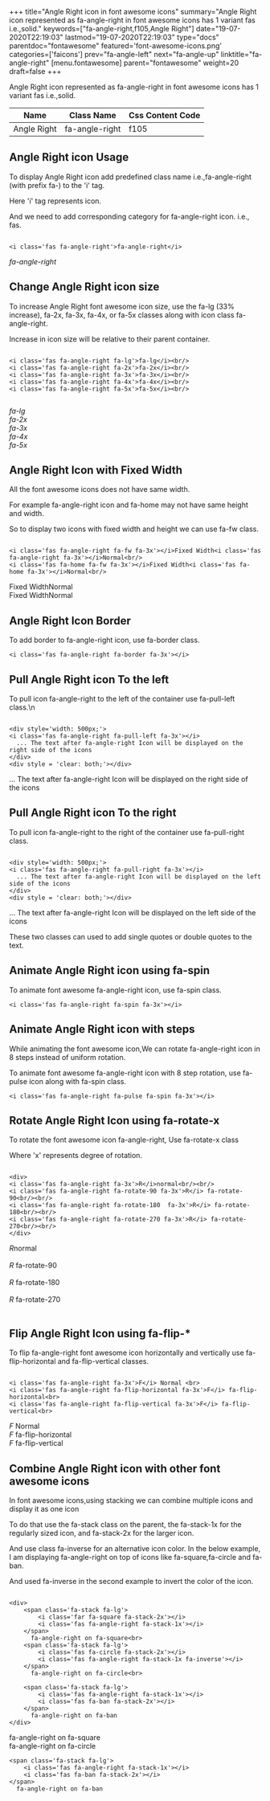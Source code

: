 +++
title="Angle Right icon in font awesome icons"
summary="Angle Right icon represented as fa-angle-right in font awesome icons has 1 variant fas i.e.,solid."
keywords=["fa-angle-right,f105,Angle Right"]
date="19-07-2020T22:19:03"
lastmod="19-07-2020T22:19:03"
type="docs"
parentdoc="fontawesome"
featured='font-awesome-icons.png'
categories=['faicons']
prev="fa-angle-left"
next="fa-angle-up"
linktitle="fa-angle-right"
[menu.fontawesome]
parent="fontawesome"
weight=20
draft=false
+++


Angle Right icon represented as fa-angle-right in font awesome icons has 1 variant fas i.e.,solid.

<div class='table-responsive'><table class='table'><thead><tr><th>Name</th><th>Class Name</th><th>Css Content Code</th></tr></thead><tbody><tr><td>Angle Right</td><td>fa-angle-right</td><td>f105</td></tr></tbody></table></div>



## Angle Right icon Usage

To display Angle Right icon add predefined class name i.e.,fa-angle-right (with prefix fa-) to the 'i' tag.

Here 'i' tag represents icon.

And we need to add corresponding category for fa-angle-right icon. i.e., fas.


```

<i class='fas fa-angle-right'>fa-angle-right</i>
```

<i class='fas fa-angle-right'>fa-angle-right</i>




## Change Angle Right icon size
To increase Angle Right font awesome icon size, use the fa-lg (33% increase), fa-2x, fa-3x, fa-4x, or fa-5x classes along with icon class fa-angle-right.

Increase in icon size will be relative to their parent container. 

```

<i class='fas fa-angle-right fa-lg'>fa-lg</i><br/>
<i class='fas fa-angle-right fa-2x'>fa-2x</i><br/>
<i class='fas fa-angle-right fa-3x'>fa-3x</i><br/>
<i class='fas fa-angle-right fa-4x'>fa-4x</i><br/>
<i class='fas fa-angle-right fa-5x'>fa-5x</i><br/>
            
```

<i class='fas fa-angle-right fa-lg'>fa-lg</i><br/>
<i class='fas fa-angle-right fa-2x'>fa-2x</i><br/>
<i class='fas fa-angle-right fa-3x'>fa-3x</i><br/>
<i class='fas fa-angle-right fa-4x'>fa-4x</i><br/>
<i class='fas fa-angle-right fa-5x'>fa-5x</i><br/>
            



## Angle Right Icon with Fixed Width 

All the font awesome icons does not have same width.

For example fa-angle-right icon and fa-home may not have same height and width.

So to display two icons with fixed width and height we can use fa-fw class.


```

<i class='fas fa-angle-right fa-fw fa-3x'></i>Fixed Width<i class='fas fa-angle-right fa-3x'></i>Normal<br/>
<i class='fas fa-home fa-fw fa-3x'></i>Fixed Width<i class='fas fa-home fa-3x'></i>Normal<br/>
```

<i class='fas fa-angle-right fa-fw fa-3x'></i>Fixed Width<i class='fas fa-angle-right fa-3x'></i>Normal<br/>
<i class='fas fa-home fa-fw fa-3x'></i>Fixed Width<i class='fas fa-home fa-3x'></i>Normal<br/>



## Angle Right Icon Border 

To add border to fa-angle-right icon, use fa-border class.


```
<i class='fas fa-angle-right fa-border fa-3x'></i>

```
<i class='fas fa-angle-right fa-border fa-3x'></i>





## Pull Angle Right icon To the left

To pull icon fa-angle-right to the left of the container use fa-pull-left class.\n

```

<div style='width: 500px;'>
<i class='fas fa-angle-right fa-pull-left fa-3x'></i>
  ... The text after fa-angle-right Icon will be displayed on the right side of the icons
</div>
<div style = 'clear: both;'></div>
```

<div style='width: 500px;'>
<i class='fas fa-angle-right fa-pull-left fa-3x'></i>
  ... The text after fa-angle-right Icon will be displayed on the right side of the icons
</div>
<div style = 'clear: both;'></div>




## Pull Angle Right icon To the right
To pull icon fa-angle-right to the right of the container use fa-pull-right class.

```

<div style='width: 500px;'>
<i class='fas fa-angle-right fa-pull-right fa-3x'></i>
  ... The text after fa-angle-right Icon will be displayed on the left side of the icons
</div>
<div style = 'clear: both;'></div>
```

<div style='width: 500px;'>
<i class='fas fa-angle-right fa-pull-right fa-3x'></i>
  ... The text after fa-angle-right Icon will be displayed on the left side of the icons
</div>
<div style = 'clear: both;'></div>

These two classes can used to add single quotes or double quotes to the text.


## Animate Angle Right icon using fa-spin
To animate font awesome fa-angle-right icon, use fa-spin class.

```
<i class='fas fa-angle-right fa-spin fa-3x'></i>
```
<i class='fas fa-angle-right fa-spin fa-3x'></i>




## Animate Angle Right icon with steps
While animating the font awesome icon,We can rotate fa-angle-right icon in 8 steps instead of uniform rotation.

To animate font awesome fa-angle-right icon with 8 step rotation, use fa-pulse icon along with fa-spin class.


```
<i class='fas fa-angle-right fa-pulse fa-spin fa-3x'></i>

```
<i class='fas fa-angle-right fa-pulse fa-spin fa-3x'></i>





## Rotate Angle Right Icon using fa-rotate-x
To rotate the font awesome icon fa-angle-right, Use fa-rotate-x class

Where 'x' represents degree of rotation.


```

<div>
<i class='fas fa-angle-right fa-3x'>R</i>normal<br/><br/>
<i class='fas fa-angle-right fa-rotate-90 fa-3x'>R</i> fa-rotate-90<br/><br/> 
<i class='fas fa-angle-right fa-rotate-180  fa-3x'>R</i> fa-rotate-180<br/><br/> 
<i class='fas fa-angle-right fa-rotate-270 fa-3x'>R</i> fa-rotate-270<br/><br/>
</div>
```

<div>
<i class='fas fa-angle-right fa-3x'>R</i>normal<br/><br/>
<i class='fas fa-angle-right fa-rotate-90 fa-3x'>R</i> fa-rotate-90<br/><br/> 
<i class='fas fa-angle-right fa-rotate-180  fa-3x'>R</i> fa-rotate-180<br/><br/> 
<i class='fas fa-angle-right fa-rotate-270 fa-3x'>R</i> fa-rotate-270<br/><br/>
</div>




## Flip Angle Right Icon using fa-flip-*
To flip fa-angle-right font awesome icon horizontally and vertically use fa-flip-horizontal and fa-flip-vertical classes. 

```

<i class='fas fa-angle-right fa-3x'>F</i> Normal <br>
<i class='fas fa-angle-right fa-flip-horizontal fa-3x'>F</i> fa-flip-horizontal<br>
<i class='fas fa-angle-right fa-flip-vertical fa-3x'>F</i> fa-flip-vertical<br>
```

<i class='fas fa-angle-right fa-3x'>F</i> Normal <br>
<i class='fas fa-angle-right fa-flip-horizontal fa-3x'>F</i> fa-flip-horizontal<br>
<i class='fas fa-angle-right fa-flip-vertical fa-3x'>F</i> fa-flip-vertical<br>




## Combine Angle Right icon with other font awesome icons
In font awesome icons,using stacking we can combine multiple icons and display it as one icon 

To do that use the fa-stack class on the parent, the fa-stack-1x for the regularly sized icon, and fa-stack-2x for the larger icon.

And use class fa-inverse for an alternative icon color. 
In the below example, I am displaying fa-angle-right on top of icons like fa-square,fa-circle and fa-ban.

And used fa-inverse in the second example to invert the color of the icon.

```

<div>
    <span class='fa-stack fa-lg'>
        <i class='far fa-square fa-stack-2x'></i>
        <i class='fas fa-angle-right fa-stack-1x'></i>
    </span>
      fa-angle-right on fa-square<br>
    <span class='fa-stack fa-lg'>
        <i class='fas fa-circle fa-stack-2x'></i>
        <i class='fas fa-angle-right fa-stack-1x fa-inverse'></i>
    </span>
      fa-angle-right on fa-circle<br>

    <span class='fa-stack fa-lg'>
        <i class='fas fa-angle-right fa-stack-1x'></i>
        <i class='fas fa-ban fa-stack-2x'></i>
    </span>
      fa-angle-right on fa-ban
</div>
```

<div>
    <span class='fa-stack fa-lg'>
        <i class='far fa-square fa-stack-2x'></i>
        <i class='fas fa-angle-right fa-stack-1x'></i>
    </span>
      fa-angle-right on fa-square<br>
    <span class='fa-stack fa-lg'>
        <i class='fas fa-circle fa-stack-2x'></i>
        <i class='fas fa-angle-right fa-stack-1x fa-inverse'></i>
    </span>
      fa-angle-right on fa-circle<br>

    <span class='fa-stack fa-lg'>
        <i class='fas fa-angle-right fa-stack-1x'></i>
        <i class='fas fa-ban fa-stack-2x'></i>
    </span>
      fa-angle-right on fa-ban
</div>







